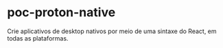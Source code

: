 # poc-proton-native
Crie aplicativos de desktop nativos por meio de uma sintaxe do React, em todas as plataformas.
